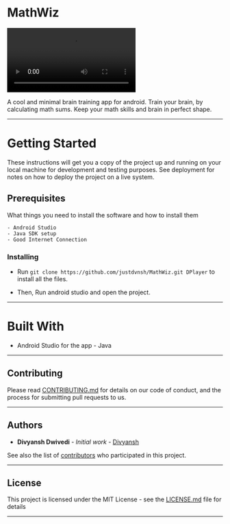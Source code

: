 # MathWiz

![](Mathwiz.mp4)

A cool and minimal brain training app for android. Train your brain, by calculating
math sums. Keep your math skills and brain in perfect shape. 

---

# Getting Started

These instructions will get you a copy of the project up and running on your local machine for development and testing purposes. See deployment for notes on how to deploy the project on a live system.

## Prerequisites

What things you need to install the software and how to install them

```
- Android Studio
- Java SDK setup
- Good Internet Connection
```

### Installing

- Run ``` git clone https://github.com/justdvnsh/MathWiz.git DPlayer ``` to install all the files.

- Then, Run android studio and open the project.

---

# Built With

- Android Studio for the app - Java

---

## Contributing

Please read [CONTRIBUTING.md](https://github.com/justdvnsh/D-Player/Contributing.md) for details on our code of conduct, and the process for submitting pull requests to us.

---

## Authors

* **Divyansh Dwivedi** - *Initial work* - [Divyansh](https://github.com/justdvnsh)

See also the list of [contributors](https://github.com/your/project/contributors) who participated in this project.

---

## License

This project is licensed under the MIT License - see the [LICENSE.md](LICENSE.md) file for details

---

